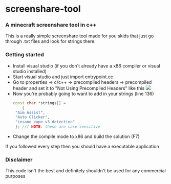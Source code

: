 # screenshare-tool
### A minecraft screenshare tool in c++

This is a really simple screenshare tool made for you skids that just go through .txt files and look for strings there.

### Getting started
 - Install visual studio (if you don't already have a x86 compiler or visual studio installed)
 - Start visual studio and just import entrypoint.cc
 - Go to properties -> c/c++ -> precompiled headers -> precompiled header and set it to "Not Using Precompiled Headers" like this ![](https://im.killingmyself.today/USj9jYGQug.png)
 - Now you're probably going to want to add in your strings (line 136)
   ```cpp
   const char *strings[] =
       {
    "Aim Assist",
    "Auto Clicker",
    "insane vape v3 detection"
	}; /// NOTE: these are case sensitive
   ```
  - Change the compile mode to x86 and build the solution (F7)

 If you followed every step then you should have a executable application
 
 ### Disclaimer
 
 This code isn't the best and definitely shouldn't be used for any commercial purposes
